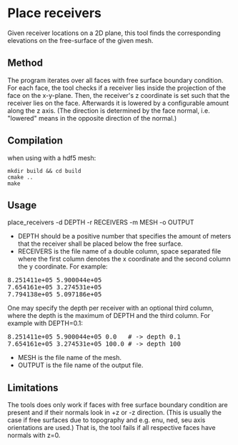 Place receivers
===============
Given receiver locations on a 2D plane, this tool finds the corresponding elevations on the free-surface of the given mesh.

Method
------
The program iterates over all faces with free surface boundary condition. For each face, the tool checks if a receiver lies inside the projection of the face on the x-y-plane. Then, the receiver's z coordinate is set such that the receiver lies on the face. Afterwards it is lowered by a configurable amount along the z axis. (The direction is determined by the face normal, i.e. "lowered" means in the opposite direction of the normal.)

Compilation 
-----


when using with a hdf5 mesh:  
```
mkdir build && cd build
cmake ..
make
```

Usage
-----
place_receivers -d DEPTH -r RECEIVERS -m MESH -o OUTPUT

- DEPTH should be a positive number that specifies the amount of meters that the receiver shall be placed below the free surface.
- RECEIVERS is the file name of a double column, space separated file where the first column denotes the x coordinate and the second column the y coordinate. For example:

<pre>
8.251411e+05 5.900044e+05
7.654161e+05 3.274531e+05
7.794138e+05 5.097186e+05
</pre>

One may specify the depth per receiver with an optional third column, where the depth is the maximum of DEPTH and the third column. For example with DEPTH=0.1:

<pre>
8.251411e+05 5.900044e+05 0.0   # -> depth 0.1
7.654161e+05 3.274531e+05 100.0 # -> depth 100
</pre>

- MESH is the file name of the mesh.
- OUTPUT is the file name of the output file.

Limitations
-----------
The tools does only work if faces with free surface boundary condition are present and if their normals look in +z or -z direction. (This is usually the case if free surfaces due to topography and e.g. enu, ned, seu axis orientations are used.) That is, the tool fails if all respective faces have normals with z=0.
